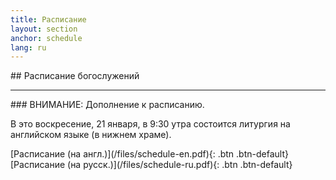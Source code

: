```yaml
---
title: Расписание
layout: section
anchor: schedule
lang: ru
---
```

<div class="section-title center" markdown="1">
## Расписание богослужений

-----
</div>

<div class="row">
<div class="text-center center" markdown="1">
### ВНИМАНИЕ: Дополнение к расписанию.

В это воскресение, 21 января, в 9:30 утра состоится литургия на английском языке (в нижнем храме).
</div>
<div class="col-md-4 col-md-offset-2 text-center center" markdown="1">
[Расписание (на англ.)](/files/schedule-en.pdf){: .btn .btn-default}
</div>
<div class="col-md-4 col-md-offset-0 text-center center" markdown="1">
[Расписание (на русск.)](/files/schedule-ru.pdf){: .btn .btn-default}
</div>
</div>
